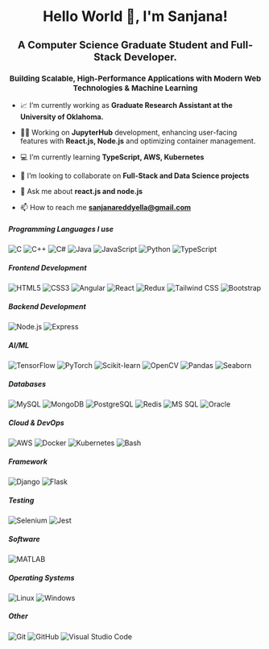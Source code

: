 <h1 align="center">Hello World 👋, I'm Sanjana!</h1>
<h2 align="center" style="font-size: 20px;">A Computer Science Graduate Student and Full-Stack Developer.</h2>
<h3 align="center" style="font-size: 15px;">Building Scalable, High-Performance Applications with Modern Web Technologies & Machine Learning</h3>

- 📈 I’m currently working as **Graduate Research Assistant at the University of Oklahoma.** <br>
- 🧑‍💻 Working on **JupyterHub** development, enhancing user-facing features with **React.js, Node.js** and optimizing container management.

- 💻 I’m currently learning **TypeScript, AWS, Kubernetes**

- 👯 I’m looking to collaborate on **Full-Stack and Data Science projects**

- 💬 Ask me about **react.js and node.js**

- 📫 How to reach me **sanjanareddyella@gmail.com**


##### Programming Languages I use
![C](https://img.shields.io/badge/-C-000000?style=flat&logo=c)
![C++](https://img.shields.io/badge/-C++-000000?style=flat&logo=c%2B%2B)
![C#](https://img.shields.io/badge/-C%23-000000?style=flat&logo=csharp)
![Java](https://img.shields.io/badge/-Java-000000?style=flat&logo=java)
![JavaScript](https://img.shields.io/badge/-JavaScript-000000?style=flat&logo=javascript)
![Python](https://img.shields.io/badge/-Python-000000?style=flat&logo=python)
![TypeScript](https://img.shields.io/badge/-TypeScript-000000?style=flat&logo=typescript)

##### Frontend Development
![HTML5](https://img.shields.io/badge/-HTML5-000000?style=flat&logo=html5)
![CSS3](https://img.shields.io/badge/-CSS3-000000?style=flat&logo=css3)
![Angular](https://img.shields.io/badge/-Angular-000000?style=flat&logo=angular)
![React](https://img.shields.io/badge/-React-000000?style=flat&logo=react)
![Redux](https://img.shields.io/badge/-Redux-000000?style=flat&logo=redux)
![Tailwind CSS](https://img.shields.io/badge/-Tailwind%20CSS-000000?style=flat&logo=tailwindcss)
![Bootstrap](https://img.shields.io/badge/-Bootstrap-000000?style=flat&logo=bootstrap)

##### Backend Development
![Node.js](https://img.shields.io/badge/-Node.js-000000?style=flat&logo=node.js)
![Express](https://img.shields.io/badge/-Express-000000?style=flat&logo=express)

##### AI/ML
![TensorFlow](https://img.shields.io/badge/-TensorFlow-000000?style=flat&logo=tensorflow)
![PyTorch](https://img.shields.io/badge/-PyTorch-000000?style=flat&logo=pytorch)
![Scikit-learn](https://img.shields.io/badge/-Scikit%20learn-000000?style=flat&logo=scikit-learn)
![OpenCV](https://img.shields.io/badge/-OpenCV-000000?style=flat&logo=opencv)
![Pandas](https://img.shields.io/badge/-Pandas-000000?style=flat&logo=pandas)
![Seaborn](https://img.shields.io/badge/-Seaborn-000000?style=flat&logo=seaborn)

##### Databases
![MySQL](https://img.shields.io/badge/-MySQL-000000?style=flat&logo=mysql)
![MongoDB](https://img.shields.io/badge/-MongoDB-000000?style=flat&logo=mongodb)
![PostgreSQL](https://img.shields.io/badge/-PostgreSQL-000000?style=flat&logo=postgresql)
![Redis](https://img.shields.io/badge/-Redis-000000?style=flat&logo=redis)
![MS SQL](https://img.shields.io/badge/-MS%20SQL-000000?style=flat&logo=microsoft-sql-server)
![Oracle](https://img.shields.io/badge/-Oracle-000000?style=flat&logo=oracle)

##### Cloud & DevOps
![AWS](https://img.shields.io/badge/-AWS-000000?style=flat&logo=amazonaws)
![Docker](https://img.shields.io/badge/-Docker-000000?style=flat&logo=docker)
![Kubernetes](https://img.shields.io/badge/-Kubernetes-000000?style=flat&logo=kubernetes)
![Bash](https://img.shields.io/badge/-Bash-000000?style=flat&logo=gnu-bash)

##### Framework
![Django](https://img.shields.io/badge/-Django-000000?style=flat&logo=django)
![Flask](https://img.shields.io/badge/-Flask-000000?style=flat&logo=flask)

##### Testing
![Selenium](https://img.shields.io/badge/-Selenium-000000?style=flat&logo=selenium)
![Jest](https://img.shields.io/badge/-Jest-000000?style=flat&logo=jest)

##### Software 
![MATLAB](https://img.shields.io/badge/-MATLAB-000000?style=flat&logo=matlab)

##### Operating Systems
![Linux](https://img.shields.io/badge/-Linux-000000?style=flat&logo=linux)
![Windows](https://img.shields.io/badge/-Windows-000000?style=flat&logo=windows)

##### Other
![Git](https://img.shields.io/badge/-Git-000000?style=flat&logo=git)
![GitHub](https://img.shields.io/badge/-GitHub-000000?style=flat&logo=github)
![Visual Studio Code](https://img.shields.io/badge/-VS%20Code-000000?style=flat&logo=visualstudiocode)

